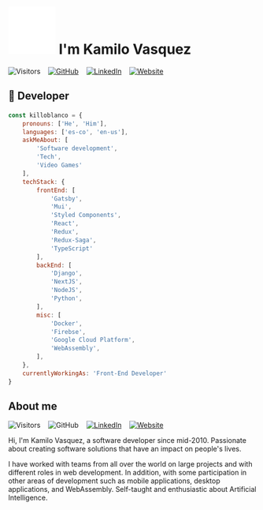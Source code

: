 # ![wave] I'm Kamilo Vasquez

![Visitors] &nbsp;&nbsp;
[![GitHub]](https://github.com/killoblanco?tab=followers) &nbsp;&nbsp;
[![LinkedIn]](https://www.linkedin.com/in/killoblanco/) &nbsp;&nbsp;
[![Website]](https://whois.kamilo.dev/)

## 🦄 Developer

```javascript
const killoblanco = {
    pronouns: ['He', 'Him'],
    languages: ['es-co', 'en-us'],
    askMeAbout: [
        'Software development',
        'Tech',
        'Video Games'
    ],
    techStack: {
        frontEnd: [
            'Gatsby',
            'Mui',
            'Styled Components',
            'React',
            'Redux',
            'Redux-Saga',
            'TypeScript'
        ],
        backEnd: [
            'Django',
            'NextJS',
            'NodeJS',
            'Python',
        ],
        misc: [
            'Docker',
            'Firebse',
            'Google Cloud Platform',
            'WebAssembly',
        ],
    },
    currentlyWorkingAs: 'Front-End Developer'
}
```

## About me

![Visitors] &nbsp;&nbsp;
![GitHub] &nbsp;&nbsp;
[![LinkedIn]](https://www.linkedin.com/in/killoblanco/) &nbsp;&nbsp;
[![Website]](https://whois.kamilo.dev/)

Hi, I'm Kamilo Vasquez, a software developer since mid-2010. Passionate about creating software solutions that have an impact on people's lives.

I have worked with teams from all over the world on large projects and with different roles in web development. In addition, with some participation in other areas of development such as mobile applications, desktop applications, and WebAssembly. Self-taught and enthusiastic about Artificial Intelligence.

[visitors]: https://visitor-badge.laobi.icu/badge?page_id=killoblanco
[github]: https://img.shields.io/github/followers/killoblanco?style=social
[linkedin]: https://img.shields.io/badge/-Kamilo_Vasquez-blue?style=plastic&logo=Linkedin&logoColor=white&link=https://www.linkedin.com/in/killoblanco/
[website]: https://img.shields.io/badge/-Website-blue?style=plastic&logo=MicrosoftEdge&color=3277BC&link=https://whois.kamilo.dev/
[wave]: ./src/assets/wave.svg
